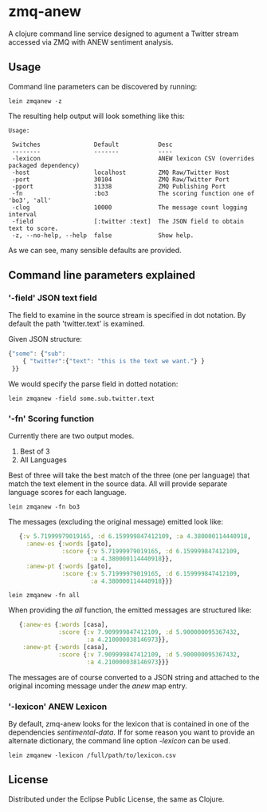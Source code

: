 # zmq-anew

A clojure command line service designed to agument a Twitter stream
accessed via ZMQ with ANEW sentiment analysis. 

## Usage

Command line parameters can be discovered by running:

```
lein zmqanew -z
```

The resulting help output will look something like this:

```
Usage:

 Switches               Default           Desc                                             
 --------               -------           ----                                             
 -lexicon                                 ANEW lexicon CSV (overrides packaged dependency) 
 -host                  localhost         ZMQ Raw/Twitter Host                             
 -port                  30104             ZMQ Raw/Twitter Port                             
 -pport                 31338             ZMQ Publishing Port                              
 -fn                    :bo3              The scoring function one of 'bo3', 'all'         
 -clog                  10000             The message count logging interval               
 -field                 [:twitter :text]  The JSON field to obtain text to score.          
 -z, --no-help, --help  false             Show help. 
```

As we can see, many sensible defaults are provided.

## Command line parameters explained

### '-field' JSON text field

The field to examine in the source stream is specified in dot
notation. By default the path 'twitter.text' is examined. 

Given JSON structure:

```js
{"some": {"sub":
    { "twitter":{"text": "this is the text we want."} }
 }}
```

We would specify the parse field in dotted notation:

```
lein zmqanew -field some.sub.twitter.text
```

### '-fn' Scoring function 

Currently there are two output modes. 

1. Best of 3
2. All Languages

Best of three will take the best match of the three (one per language)
that match the text element in the source data. All will provide
separate language scores for each language.

```
lein zmqanew -fn bo3
```

The messages (excluding the original message) emitted look like:

```clojure
   {:v 5.71999979019165, :d 6.159999847412109, :a 4.380000114440918,
     :anew-es {:words [gato],
               :score {:v 5.71999979019165, :d 6.159999847412109,
                       :a 4.380000114440918}},
     :anew-pt {:words [gato],
               :score {:v 5.71999979019165, :d 6.159999847412109,
                       :a 4.380000114440918}}}
```

```
lein zmqanew -fn all
```

When providing the _all_ function, the emitted messages are structured
like:

```clojure
   {:anew-es {:words [casa],
              :score {:v 7.909999847412109, :d 5.900000095367432,
                      :a 4.210000038146973}},
    :anew-pt {:words [casa],
              :score {:v 7.909999847412109, :d 5.900000095367432,
                      :a 4.210000038146973}}}
```

The messages are of course converted to a JSON string and attached to
the original incoming message under the _anew_ map entry.

### '-lexicon' ANEW Lexicon 

By default, zmq-anew looks for the lexicon that is contained in one of
the dependencies _sentimental-data_. If for some reason you want to
provide an alternate dictionary, the command line option _-lexicon_
can be used.

```
lein zmqanew -lexicon /full/path/to/lexicon.csv
```

## License

Distributed under the Eclipse Public License, the same as Clojure.
